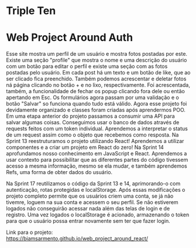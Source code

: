 # Triple Ten
# Web Project Around Auth

Esse site mostra um perfil de um usuário e mostra fotos postadas por este. Existe uma seção "profile" 
que mostra o nome e uma descrição do usuário com um botão para editar o perfil e existe uma seção com as fotos postadas pelo usuário. 
Em cada post há um texto e um botão de like, que ao ser clicado fica preenchido.
Também podemos acrescentar e deletar fotos ná página clicando no botão + e no lixo, respectivamente.
Foi acrescentada, também, a funcionalidade de fechar os popup clicando fora dele ou então apertando em Esc.
Os formulários agora passam por uma validação e o botão "Salvar" so funciona quando tudo está válido.
Agora esse projeto foi devidamente organizado e classes foram criadas após aprendermos POO.
Em uma etapa anterior do projeto passamos a consumir uma API para salvar algumas coisas. Conseguimos usar o banco de dados através de requests feitos com um token individual. Aprendemos a interpretar o status de um request assim como o objeto que recebemos como resposta.
Na Sprint 13 reestruturamos o projeto utilizando React! Aprendemos a utilizar componentes e a criar um projeto em React do zero! 
Na Sprint 14 aprofundamos nosso conhecimento em JavaScript e React. Aprendemos a usar contexto para possibilitar que as diferentes partes do código tivessem acesso a mesma informação, mesmo se ela mudar, e também aprendemos Refs, uma forma de obter dados do usuário.

Na Sprint 17 reutilizamos o código da Sprint 13 e 14, aprimorando-o com autenticação, rotas protegidas e localStorage. Após essas modificações o projeto completo permite que os usuários criem uma conta, se já não tivemre, loguem na sua conta e acessem o seu perfil. Se não estiverem logados não conseguirão acessar nada além das telas de login e de registro. Uma vez logados o localStorage é acionado, armazenando o token para que o usuário possa entrar novamente sem ter que fazer login.

Link para o projeto: https://biamsarmento.github.io/web_project_around_react/

